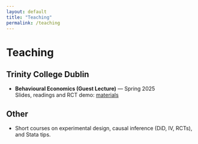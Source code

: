 ```yaml
---
layout: default
title: "Teaching"
permalink: /teaching
---
```


# Teaching

## Trinity College Dublin
- **Behavioural Economics (Guest Lecture)** — Spring 2025  
  Slides, readings and RCT demo: <a href="#">materials</a>

## Other
- Short courses on experimental design, causal inference (DiD, IV, RCTs), and Stata tips.